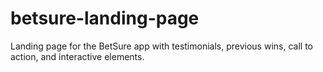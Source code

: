 # betsure-landing-page
Landing page for the BetSure app with testimonials, previous wins, call to action, and interactive elements.
